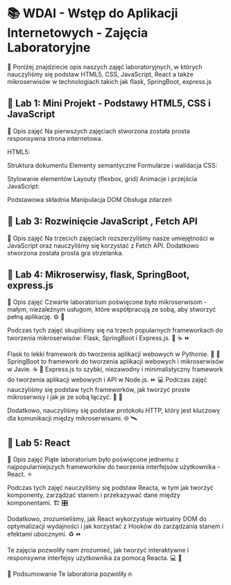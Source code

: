 # 📚 WDAI - Wstęp do Aplikacji Internetowych - Zajęcia Laboratoryjne

👋 Poniżej znajdziecie opis naszych zajęć laboratoryjnych, w których nauczyliśmy się podstaw HTML5, CSS, JavaScript, React a także mikroserwisów w technologiach takich jak flask, SpringBoot, express.js

## 🧪 Lab 1: Mini Projekt - Podstawy HTML5, CSS i JavaScript

📅 Opis zajęć
Na pierwszych zajęciach stworzona została prosta responsywna strona internetowa.

HTML5:

Struktura dokumentu
Elementy semantyczne
Formularze i walidacja
CSS:

Stylowanie elementów
Layouty (flexbox, grid)
Animacje i przejścia
JavaScript:

Podstawowa składnia
Manipulacja DOM
Obsługa zdarzeń

## 🧪 Lab 3: Rozwinięcie JavaScript , Fetch API

📅 Opis zajęć
Na trzecich zajęciach rozszerzyliśmy nasze umiejętności w JavaScript oraz nauczyliśmy się korzystać z Fetch API. Dodatkowo stworzona została prosta gra strzelanka.

## 🧪 Lab 4: Mikroserwisy, flask, SpringBoot, express.js

📅 Opis zajęć
Czwarte laboratorium poświęcone było mikroserwisom - małym, niezależnym usługom, które współpracują ze sobą, aby stworzyć pełną aplikację. ⚙️ 🔗

Podczas tych zajęć skupiliśmy się na trzech popularnych frameworkach do tworzenia mikroserwisów: Flask, SpringBoot i Express.js. 🐍 ☕ ⏩

Flask to lekki framework do tworzenia aplikacji webowych w Pythonie. 🐍 🧪
SpringBoot to framework do tworzenia aplikacji webowych i mikroserwisów w Javie. ☕ 🌱
Express.js to szybki, niezawodny i minimalistyczny framework do tworzenia aplikacji webowych i API w Node.js. ⏩ 💻
Podczas zajęć nauczyliśmy się podstaw tych frameworków, jak tworzyć proste mikroserwisy i jak je ze sobą łączyć. 🤝 🚀

Dodatkowo, nauczyliśmy się podstaw protokołu HTTP, który jest kluczowy dla komunikacji między mikroserwisami. 🌐 🛰️

## 🧪 Lab 5: React

📅 Opis zajęć
Piąte laboratorium było poświęcone jednemu z najpopularniejszych frameworków do tworzenia interfejsów użytkownika - React. ⚛️

Podczas tych zajęć nauczyliśmy się podstaw Reacta, w tym jak tworzyć komponenty, zarządzać stanem i przekazywać dane między komponentami. 🏗️ 🎛️

Dodatkowo, zrozumieliśmy, jak React wykorzystuje wirtualny DOM do optymalizacji wydajności i jak korzystać z Hooków do zarządzania stanem i efektami ubocznymi. ♻️ ⏩

Te zajęcia pozwoliły nam zrozumieć, jak tworzyć interaktywne i responsywne interfejsy użytkownika za pomocą Reacta. 💻 🚀

🤗 Podsumowanie
Te laboratoria pozwoliły n
